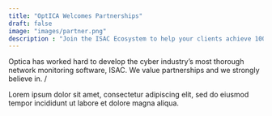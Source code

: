 ```yaml
---
title: "OptICA Welcomes Partnerships"
draft: false
image: "images/partner.png"
description : "Join the ISAC Ecosystem to help your clients achieve 100% compliance with the DOD Cybersecurity Mandates"
---
```


Optica has worked hard to develop the cyber industry’s most thorough network monitoring software, ISAC. We value partnerships and we strongly believe in.  /  

Lorem ipsum dolor sit amet, consectetur adipiscing elit, sed do eiusmod tempor incididunt ut labore et dolore magna aliqua.

    
